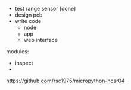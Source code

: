 - test range sensor [done]
- design pcb
- write code
    - node
    - app
    - web interface


modules:
 - inspect
 - 
https://github.com/rsc1975/micropython-hcsr04